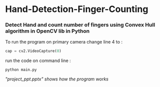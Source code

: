 # Hand-Detection-Finger-Counting
### Detect Hand and count number of fingers using Convex Hull algorithm in OpenCV lib in Python


To run the program on primary camera change line 4 to :
```python
cap = cv2.VideoCapture(0)
```


run the code on command line :
```command line
python main.py
```

_"project_ppt.pptx" shows how the program works_
